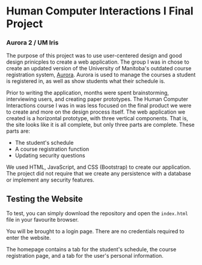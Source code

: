 # Human Computer Interactions I Final Project
### Aurora 2 / UM Iris

The purpose of this project was to use user-centered design and good design prinicples to create a web application. The group I was in chose to create an updated version of the University of Manitoba's outdated course registration system, [Aurora](https://aurora.umanitoba.ca). Aurora is used to manage the courses a student is registered in, as well as show students what their schedule is.

Prior to writing the application, months were spent brainstorming, interviewing users, and creating paper prototypes. The Human Computer Interactions course I was in was less focused on the final product we were to create and more on the design process itself. The web application we created is a horizontal prototype, with three vertical components. That is, the site looks like it is all complete, but only three parts are complete. These parts are:

- The student's schedule
- A course registration function
- Updating security questions

We used HTML, JavaScript, and CSS (Bootstrap) to create our application. The project did not require that we create any persistence with a database or implement any security features.

## Testing the Website
To test, you can simply download the repository and open the `index.html` file in your favourite browser.

You will be brought to a login page. There are no credentials required to enter the website.

The homepage contains a tab for the student's schedule, the course registration page, and a tab for the user's personal information.
